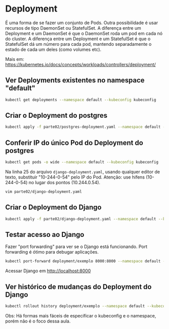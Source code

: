 # Deployment

É uma forma de se fazer um conjunto de Pods. Outra possibilidade é usar recursos de tipo DaemonSet ou StatefulSet. A diferença entre um Deployment e um DaemonSet é que o DaemonSet roda um pod em cada nó do cluster. A diferença entre um Deployment e um StatefulSet é que o StatefulSet dá um número para cada pod, mantendo separadamente o estado de cada um deles (como volumes etc).

Mais em: https://kubernetes.io/docs/concepts/workloads/controllers/deployment/

## Ver Deployments existentes no namespace "default"

```bash
kubectl get deployments --namespace default --kubeconfig kubeconfig
```

## Criar o Deployment do postgres

```bash
kubectl apply -f parte02/postgres-deployment.yaml --namespace default --kubeconfig kubeconfig
```

## Conferir IP do único Pod do Deployment do postgres

```bash
kubectl get pods -o wide --namespace default --kubeconfig kubeconfig
```

Na linha 25 do arquivo `django-deployment.yaml`, usando qualquer editor de texto, substituir "10-244-0-54" pelo IP do Pod. Atenção: use hifens (10-244-0-54) no lugar dos pontos (10.244.0.54).

```bash
vim parte02/django-deployment.yaml
```

## Criar o Deployment do Django

```bash
kubectl apply -f parte02/django-deployment.yaml --namespace default --kubeconfig kubeconfig
```

## Testar acesso ao Django

Fazer "port forwarding" para ver se o Django está funcionando. Port forwarding é ótimo para debugar aplicações.

```bash
kubectl port-forward deployment/exemplo 8000:8000 --namespace default --kubeconfig kubeconfig
```

Acessar Django em <http://localhost:8000>

## Ver histórico de mudanças do Deployment do Django

```bash
kubectl rollout history deployment/exemplo --namespace default --kubeconfig kubeconfig
```

Obs: Há formas mais fáceis de especificar o kubeconfig e o namespace, porém não é o foco dessa aula.
